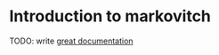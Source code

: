 # Introduction to markovitch

TODO: write [great documentation](http://jacobian.org/writing/what-to-write/)
